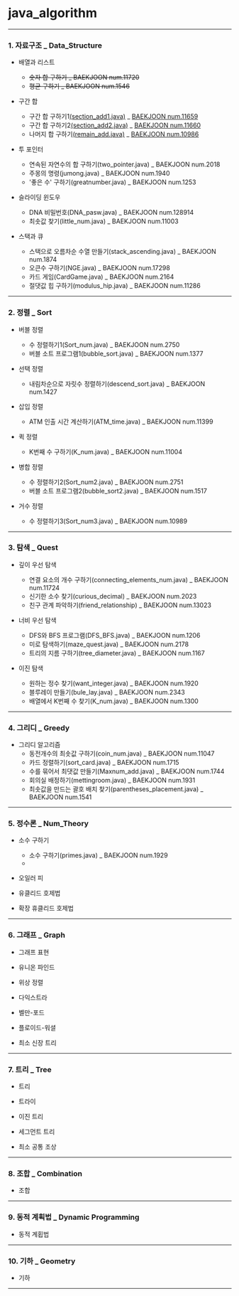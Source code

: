 # java_algorithm

***

### 1. 자료구조 _ Data_Structure
+ 배열과 리스트
    + ~~숫자 합 구하기 _ BAEKJOON num.11720~~
    + ~~평균 구하기 _ BAEKJOON num.1546~~

+ 구간 합
    + 구간 합 구하기1[(section_add1.java)](https://github.com/seoyoun8694/java_algorithm/blob/main/algorithm/src/Data_Structure/section_add1.java) _ [BAEKJOON num.11659](https://www.acmicpc.net/problem/11659)
    + 구간 합 구하기2[(section_add2.java)](https://github.com/seoyoun8694/java_algorithm/blob/main/algorithm/src/Data_Structure/section_add2.java) _ [BAEKJOON num.11660](https://www.acmicpc.net/problem/11660)
    + 나머지 합 구하기[(remain_add.java)](https://github.com/seoyoun8694/java_algorithm/blob/main/algorithm/src/Data_Structure/remain_add.java) _ [BAEKJOON num.10986](https://www.acmicpc.net/problem/10986)

+ 투 포인터
    + 연속된 자연수의 합 구하기(two_pointer.java) _ BAEKJOON num.2018
    + 주몽의 명령(jumong.java) _ BAEKJOON num.1940
    + '좋은 수' 구하기(greatnumber.java) _ BAEKJOON num.1253

+ 슬라이딩 윈도우
    + DNA 비밀번호(DNA_pasw.java) _ BAEKJOON num.128914
    + 최솟값 찾기(little_num.java) _ BAEKJOON num.11003

+ 스택과 큐
    + 스택으로 오름차순 수열 만들기(stack_ascending.java) _ BAEKJOON num.1874
    + 오큰수 구하기(NGE.java) _ BAEKJOON num.17298
    + 카드 게임(CardGame.java) _ BAEKJOON num.2164
    + 절댓값 힙 구하기(modulus_hip.java) _ BAEKJOON num.11286

***

### 2. 정렬 _ Sort
+ 버블 정렬
    + 수 정렬하기1(Sort_num.java) _ BAEKJOON num.2750
    + 버블 소트 프로그램1(bubble_sort.java) _ BAEKJOON num.1377

+ 선택 정렬
    + 내림차순으로 자릿수 정렬하기(descend_sort.java) _ BAEKJOON num.1427

+ 삽입 정렬
    + ATM 인출 시간 계산하기(ATM_time.java) _ BAEKJOON num.11399

+ 퀵 정렬
    + K번째 수 구하기(K_num.java) _ BAEKJOON num.11004

+ 병합 정렬
    + 수 정렬하기2(Sort_num2.java) _ BAEKJOON num.2751
    + 버블 소트 프로그램2(bubble_sort2.java) _ BAEKJOON num.1517

+ 거수 정렬
    + 수 정렬하기3(Sort_num3.java) _ BAEKJOON num.10989

***

### 3. 탐색 _ Quest
+ 깊이 우선 탐색
    + 연결 요소의 개수 구하기(connecting_elements_num.java) _ BAEKJOON num.11724
    + 신기한 소수 찾기(curious_decimal) _ BAEKJOON num.2023
    + 친구 관계 파악하기(friend_relationship) _ BAEKJOON num.13023

+ 너비 우선 탐색
    + DFS와 BFS 프로그램(DFS_BFS.java) _ BAEKJOON num.1206
    + 미로 탐색하기(maze_quest.java) _ BAEKJOON num.2178
    + 트리의 지름 구하기(tree_diameter.java) _ BAEKJOON num.1167

+ 이진 탐색
    + 원하는 정수 찾기(want_integer.java) _ BAEKJOON num.1920
    + 블루레이 만들기(bule_lay.java) _ BAEKJOON num.2343
    + 배열에서 K번째 수 찾기(K_num.java) _ BAEKJOON num.1300

***

### 4. 그리디 _ Greedy
+ 그리디 알고리즘
    + 동전개수의 최솟값 구하기(coin_num.java) _ BAEKJOON num.11047
    + 카드 정렬하기(sort_card.java) _ BAEKJOON num.1715
    + 수를 묶어서 최댓값 만들기(Maxnum_add.java) _ BAEKJOON num.1744
    + 회의실 배정하기(mettingroom.java) _ BAEKJOON num.1931
    + 최솟값을 만드는 괄호 배치 찾기(parentheses_placement.java) _ BAEKJOON num.1541

***

### 5. 정수론 _ Num_Theory
+ 소수 구하기
    + 소수 구하기(primes.java) _ BAEKJOON num.1929
    + 

+ 오일러 피


+ 유클리드 호제법


+ 확장 휴클리드 호제법


***

### 6. 그래프 _ Graph
+ 그래프 표현

+ 유니온 파인드

+ 위상 정렬

+ 다익스트라

+ 벨만-포드

+ 플로이드-워셜

+ 최소 신장 트리

***

### 7. 트리 _ Tree
+ 트리

+ 트라이

+ 이진 트리

+ 세그먼트 트리

+ 최소 공통 조상

***

### 8. 조합 _ Combination
+ 조합

***

### 9. 동적 계획법 _ Dynamic Programming
+ 동적 계횝법

***

### 10. 기하 _ Geometry
+ 기하

***
